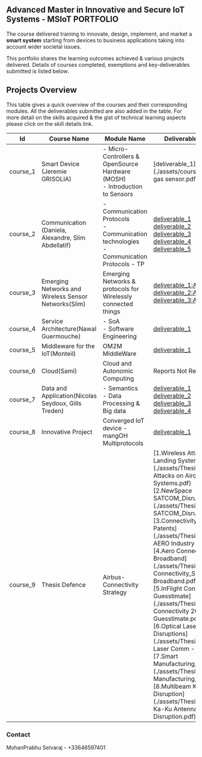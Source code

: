 ## Advanced Master in Innovative and Secure IoT Systems - MSIoT PORTFOLIO

The course delivered training to innovate, design, implement, and market a **smart system** starting from devices to business applications taking into account wider societal issues.

This portfolio shares the learning outcomes achieved & various projects delivered. Details of courses completed, exemptions and key-deliverables submitted is listed below.

## Projects Overview

This table gives a quick overview of the courses and their corresponding modules. All the deliverables submitted are also added in the table. For more detail on the skills acquired & the gist of technical learning aspects please click on the skill details link.

|Id|Course Name|Module Name|Deliverables Submitted|Skills Analysis|
|------|------|------|------|-----|
|course_1|Smart Device<br>(Jeremie GRISOLIA)|- Micro-Controllers & OpenSource Hardware (MOSH)<br>- Introduction to Sensors|[deliverable_1](./assets/course1/Datasheet - gas sensor.pdf)|[Skills Analysis](./course1.md)|
|course_2|Communication<br>(Daniela, Alexandre, Slim Abdellatif)|- Communication Protocols<br>- Communication technologies<br>- Communication Protocols - TP|[deliverable_1](./assets/course2/course_2_1_2_Report.pdf)<br>[deliverable_2](./assets/course2/course_2_1_1_Presentation.pdf)<br>[deliverable_3](./assets/course2/course_2_2.pdf)<br>[deliverable_4](./assets/course2/course_2_3.pdf)<br>[deliverable_5](./assets/course2/course_2_4.pdf)|[Skills Analysis](./course2.md)|
|course_3|Emerging Networks and Wireless Sensor Networks(Slim)|Emerging Networks & protocols for Wirelessly connected things|[deliverable_1:Answer_1](./assets/course3/SDN_Ans_1.pdf)<br>[deliverable_2:Answer_2](./assets/course3/SDN_Ans_2.pdf)<br>[deliverable_3:Answer_3](./assets/course3/SDN_Ans_3.pdf)|[Skills Analysis](./course3.md)|
|course_4|Service Architecture(Nawal Guermouche)|- SoA<br>- Software Engineering|[deliverable_1](./assets/course4/course_4_1.pdf)|[Skills Analysis](./course4.md)|
|course_5|Middleware for the IoT(Monteil)|OM2M MiddleWare|[deliverable_1](./assets/course5/course_5.pdf)|[Skills Analysis](./course5a.md)|
|course_6|Cloud(Sami)|Cloud and Autonomic Computing|Reports Not Required|[Skills Analysis](./course6.md)|
|course_7|Data and Application(Nicolas Seydoux, Gills Treden)|- Semantics<br>- Data Processing & Big data|[deliverable_1](./assets/course7/course_7_1.pdf)<br>[deliverable_2](./assets/course7/course_7_2.pdf)<br>[deliverable_3](./assets/course7/global-tem.Rmd)<br>[deliverable_4](./assets/course7/climate-change-earth-surface-temperature-data.zip)|[semantics_Skill Analysis](./course7a.md)<br>[bigdata_Skill Analysis](./course7b.md)|
|course_8|Innovative Project|Converged IoT device - mangOH Multiprotocols|[deliverable_1](./assets/course9/course_9_1.pdf)|[Skills Analysis](./course9a.md)|
|course_9|Thesis Defence|Airbus-Connectivity Strategy|[1.Wireless Attacks on Aircraft Landing Systems](./assets/Thesis/1_Wireless Attacks on Aircraft Landing Systems.pdf)<br>[2.NewSpace SATCOM_Disruptions](./assets/Thesis/2_NewSpace SATCOM_Disruptions.pdf)<br>[3.Connectivity AERO Industry Patents](./assets/Thesis/3_Connectivity AERO Industry Patents.xlsx)<br>[4.Aero Connectivity_Swift Broadband](./assets/Thesis/4_Aero Connectivity_Swift Broadband.pdf)<br>[5.InFlight Connectivity 2025 Guesstimate](./assets/Thesis/5_InFlight Connectivity 2025 Guesstimate.pdf)<br>[6.Optical Laser Comm - Disruptions](./assets/Thesis/6_Optical Laser Comm - Disruptions.pdf)<br>[7.Smart Manufacturing_Disruptions](./assets/Thesis/7_Smart Manufacturing_Disruptions.pdf)<br>[8.Multibeam Ka-Ku Antenna- Disruption](./assets/Thesis/8_Multibeam Ka-Ku Antenna- Disruption.pdf)|[Airbus_JD](./assets/Thesis/Airbus_JobDesc.pdf)|

### Contact
MohanPrabhu Selvaraj - +33646597401
